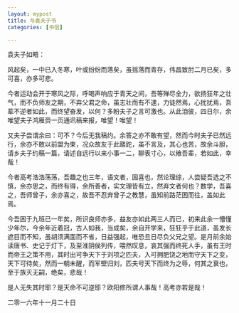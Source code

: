 ```yaml
---
layout: mypost
title: 与袁夫子书
categories: [书信]

---
```


袁夫子如晤：

风起矣，一中已入冬寒，叶或纷纷而落矣，虽摇落而青存，伟昌致肘二月已矣，多可喜，亦多可悲。

今者运动会开于寒风之际，呼喝声响应于青天之间，吾等殚尽全力，欲扬狂年之壮气，而不负师友之期，不弃父君之命，虽志壮而有不逮，力徒然焉，心扰扰焉，吾辈不逆者如此，而终望奋发，以何？多盼夫子之言可激也。从此洎彼，四日尔，余唯望夫子鸿雁赍一页通讯稿来报，唯望！唯望！

又夫子尝谓余曰：可不？今后无我稿约。余答之亦不敢有望，然而今时夫子已然远行，余亦不敢以前盟为束，况众故友于此蹉跎，虽不言及，其心也苦，故余斗胆，请乡夫子约稿一篇，请述自远行以来小事一二，聊表寸心，以飨吾辈，若如此，幸哉！

今者高考浩浩荡荡，吾趣之也三年，语文者，固喜也，然论理综，人尝疑吾选之不慎，余亦思之，而终有得，余所善者，实文理皆有立，然弃文者何也？数学，吾喜之，吾师曾子，余亦喜之，故吾不忍弃曾子之教慧，虽知前路茫困而往，盖如此焉。

今吾困于九班已一年矣，所识良师亦多，益友亦如此两三人而已，初来此余一懵懂少年尔，今余年近着冠，古人如我，当成矣，余自开学来，狂狂乎于此道，虽发长遮目而不知，虽胡须满面而不省，日益强起，唯恐旦日尽负父兄之望。是月前余始读唐书、史记于灯下，及至淮阴侯列传，喂然叹息，哀其强而终死人手，虽有王时而帝王之策不用，其时出可争天下于刘项之匹夫，入可拥肥饶之地而守天下之变，天下可待矣，然而一朝未醒，而军壁归刘，匹夫号天下而终为之辱，何其之衰也，至于族灭无嗣，绝矣，悲哉！

是人无失其时耶？是天命不可逆耶？欧阳修所谓人事哉！高考亦若是哉！      

二零一六年十一月二十日